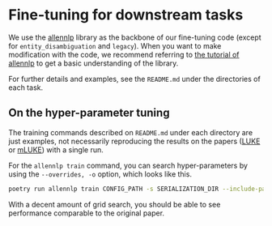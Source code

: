 # Fine-tuning for downstream tasks 

We use the [allennlp](https://github.com/allenai/allennlp) library as the backbone of our fine-tuning code (except for `entity_disambiguation` and `legacy`). When you want to make modification with the code, we recommend referring to [the tutorial of allennlp](https://guide.allennlp.org/) to get a basic understanding of the library. 

For further details and examples, see the `README.md` under the directories of each task.

## On the hyper-parameter tuning
The training commands described on `README.md` under each directory are just examples, not necessarily reproducing the results on the papers ([LUKE](https://arxiv.org/abs/2010.01057) or [mLUKE](https://arxiv.org/abs/2110.08151)) with a single run.

For the `allennlp train` command, you can search hyper-parameters by using the `--overrides, -o` option, which looks like this.
```bash
poetry run allennlp train CONFIG_PATH -s SERIALIZATION_DIR --include-package examples --overrides `{"data_loader.batch_size": 8, "trainer.optimizer.lr": 2e-5, "random_seed": 42, "numpy_seed": 42, "pytorch_seed": 42}`
```
With a decent amount of grid search, you should be able to see performance comparable to the original paper.